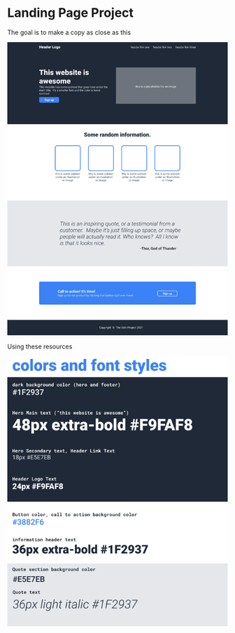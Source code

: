 # Landing Page Project
The goal is to make a copy as close as this

![landing page](./resources/01.png)

Using these resources

![resources](./resources/02.png)